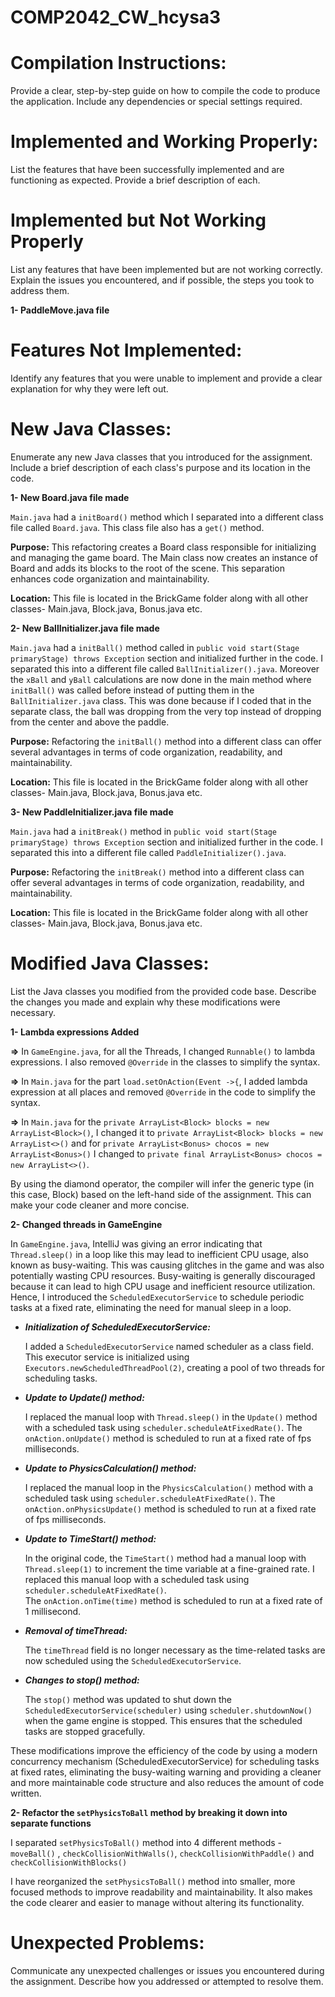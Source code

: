# COMP2042_CW_hcysa3
# Compilation Instructions: 
Provide a clear, step-by-step guide on how to compile the
code to produce the application. Include any dependencies or special settings
required.

# Implemented and Working Properly: 
List the features that have been successfully
implemented and are functioning as expected. Provide a brief description of each.

# Implemented but Not Working Properly 
List any features that have been
implemented but are not working correctly. Explain the issues you encountered,
and if possible, the steps you took to address them.

**1- PaddleMove.java file**



# Features Not Implemented: 
Identify any features that you were unable to
implement and provide a clear explanation for why they were left out.

# New Java Classes: 
Enumerate any new Java classes that you introduced for the
assignment. Include a brief description of each class's purpose and its location in the
code.

**1- New Board.java file made**

`Main.java` had a `initBoard()` method which I separated into a different class file called `Board.java`. This class file also has a `get()` method.

**Purpose:** This refactoring creates a Board class responsible for initializing and managing the game board. The Main class now creates an instance of Board and adds its blocks to the root of the scene. This separation enhances code organization and maintainability.  

  
**Location:** This file is located in the BrickGame folder along with all other classes- Main.java, Block.java, Bonus.java etc.  


**2- New BallInitializer.java file made**  

`Main.java` had a `initBall()` method called in `public void start(Stage primaryStage) throws Exception` section and initialized further in the code. I separated this into a different file called `BallInitializer().java`. Moreover the `xBall` and `yBall` calculations are now done in the main method where `initBall()` was called before instead of putting them in the `BallInitializer.java` class. This was done because if I coded that in the separate class, the ball was dropping from the very top instead of dropping from the center and above the paddle.

**Purpose:** Refactoring the `initBall()` method into a different class can offer several advantages in terms of code organization, readability, and maintainability.    

**Location:** This file is located in the BrickGame folder along with all other classes- Main.java, Block.java, Bonus.java etc.    

**3- New PaddleInitializer.java file made**    

`Main.java` had a `initBreak()` method in `public void start(Stage primaryStage) throws Exception` section and initialized further in the code. I separated this into a different file called `PaddleInitializer().java`.    

**Purpose:** Refactoring the `initBreak()` method into a different class can offer several advantages in terms of code organization, readability, and maintainability.    

**Location:** This file is located in the BrickGame folder along with all other classes- Main.java, Block.java, Bonus.java etc.    


# Modified Java Classes:
List the Java classes you modified from the provided code
base. Describe the changes you made and explain why these modifications were
necessary.

**1- Lambda expressions Added**    

**=>** In `GameEngine.java`, for all the Threads, I changed `Runnable()` to lambda expressions. I also removed `@Override` in the classes to simplify the syntax.  

**=>** In `Main.java` for the part `load.setOnAction(Event ->{`, I added lambda expression at all places and removed `@Override` in the code to simplify the syntax.    

**=>** In `Main.java` for the `private ArrayList<Block> blocks = new ArrayList<Block>()`, I changed it to `private ArrayList<Block> blocks = new ArrayList<>()` and for `private ArrayList<Bonus> chocos = new ArrayList<Bonus>()` I changed to `private final ArrayList<Bonus> chocos = new ArrayList<>()`.    

By using the diamond operator, the compiler will infer the generic type (in this case, Block) based on the left-hand side of the assignment. This can make your code cleaner and more concise.


**2- Changed threads in GameEngine**  

In `GameEngine.java`, IntelliJ was giving an error indicating that `Thread.sleep()` in a loop like this may lead to inefficient CPU usage, also known as busy-waiting. This was causing glitches in the game and was also potentially wasting CPU resources. Busy-waiting is generally discouraged because it can lead to high CPU usage and inefficient resource utilization. Hence, I introduced the `ScheduledExecutorService` to schedule periodic tasks at a fixed rate, eliminating the need for manual sleep in a loop.

* _**Initialization of ScheduledExecutorService:**_  

    I added a `ScheduledExecutorService` named scheduler as a class field.
    This executor service is initialized using `Executors.newScheduledThreadPool(2)`, creating a pool of two threads for scheduling tasks.  

  
* _**Update to Update() method:**_  

    I replaced the manual loop with `Thread.sleep()` in the `Update()` method with a scheduled task using `scheduler.scheduleAtFixedRate()`.
    The `onAction.onUpdate()` method is scheduled to run at a fixed rate of fps milliseconds.   


* _**Update to PhysicsCalculation() method:**_

    I replaced the manual loop in the  `PhysicsCalculation()` method with a scheduled task using `scheduler.scheduleAtFixedRate()`.
    The `onAction.onPhysicsUpdate()` method is scheduled to run at a fixed rate of fps milliseconds.  


* _**Update to TimeStart() method:**_  

    In the original code, the `TimeStart()` method had a manual loop with `Thread.sleep(1)` to increment the time variable at a fine-grained rate. I replaced this manual loop with a scheduled task using `scheduler.scheduleAtFixedRate()`.  
    The `onAction.onTime(time)` method is scheduled to run at a fixed rate of 1 millisecond.  


* _**Removal of timeThread:**_  

    The `timeThread` field is no longer necessary as the time-related tasks are now scheduled using the `ScheduledExecutorService`.  


* _**Changes to stop() method:**_  

    The `stop()` method was updated to shut down the `ScheduledExecutorService(scheduler)` using `scheduler.shutdownNow()` when the game engine is stopped. This ensures that the scheduled tasks are stopped gracefully.  

These modifications improve the efficiency of the code by using a modern concurrency mechanism (ScheduledExecutorService) for scheduling tasks at fixed rates, eliminating the busy-waiting warning and providing a cleaner and more maintainable code structure and also reduces the amount of code written.    

**2- Refactor the `setPhysicsToBall` method by breaking it down into separate functions**    

I separated `setPhysicsToBall()` method into 4 different methods - `moveBall()` , `checkCollisionWithWalls()`, `checkCollisionWithPaddle()` and `checkCollisionWithBlocks()`

I have reorganized the `setPhysicsToBall()` method into smaller, more focused methods to improve readability and maintainability. It also makes the code clearer and easier to manage without altering its functionality.

# Unexpected Problems: 
Communicate any unexpected challenges or issues you
encountered during the assignment. Describe how you addressed or attempted to
resolve them.
